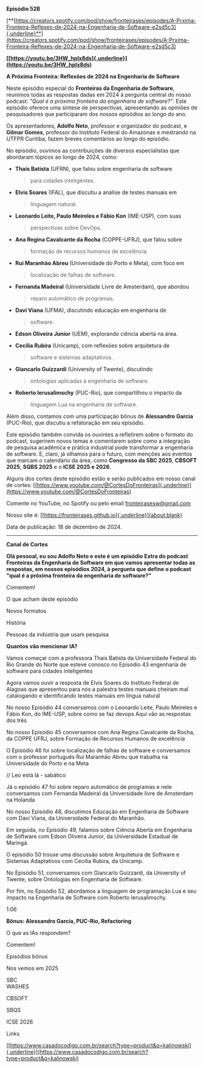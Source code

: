 **Episódio 52B**

[**[https://creators.spotify.com/pod/show/fronteirases/episodes/A-Prxima-Fronteira-Reflexes-de-2024-na-Engenharia-de-Software-e2sd5c3]{.underline}**](https://creators.spotify.com/pod/show/fronteirases/episodes/A-Prxima-Fronteira-Reflexes-de-2024-na-Engenharia-de-Software-e2sd5c3)

**[[https://youtu.be/3HW_hplx8ds]{.underline}](https://youtu.be/3HW_hplx8ds)**

**A Próxima Fronteira: Reflexões de 2024 na Engenharia de Software**

Neste episódio especial do **Fronteiras da Engenharia de Software**,
reunimos todas as respostas dadas em 2024 à pergunta central do nosso
podcast: *\"Qual é a próxima fronteira da engenharia de software?\"*.
Este episódio oferece uma síntese de perspectivas, apresentando as
opiniões de pesquisadores que participaram dos nossos episódios ao longo
do ano.

Os apresentadores, **Adolfo Neto**, professor e organizador do podcast,
e **Gilmar Gomes**, professor do Instituto Federal do Amazonas e
mestrando na UTFPR Curitiba, fazem breves comentários ao longo do
episódio.

No episódio, ouvimos as contribuições de diversos especialistas que
abordaram tópicos ao longo de 2024, como:

-   **Thaís Batista** (UFRN), que falou sobre engenharia de software
    > para cidades inteligentes.

-   **Elvis Soares** (IFAL), que discutiu a análise de testes manuais em
    > linguagem natural.

-   **Leonardo Leite, Paulo Meireles e Fábio Kon** (IME-USP), com suas
    > perspectivas sobre DevOps.

-   **Ana Regina Cavalcante da Rocha** (COPPE-UFRJ), que falou sobre
    > formação de recursos humanos de excelência.

-   **Rui Maranhão Abreu** (Universidade do Porto e Meta), com foco em
    > localização de falhas de software.

-   **Fernanda Madeiral** (Universidade Livre de Amsterdam), que abordou
    > reparo automático de programas.

-   **Davi Viana** (UFMA), discutindo educação em engenharia de
    > software.

-   **Edson Oliveira Junior** (UEM), explorando ciência aberta na área.

-   **Cecília Rubira** (Unicamp), com reflexões sobre arquitetura de
    > software e sistemas adaptativos.

-   **Giancarlo Guizzardi** (University of Twente), discutindo
    > ontologias aplicadas à engenharia de software.

-   **Roberto Ierusalimschy** (PUC-Rio), que compartilhou o impacto da
    > linguagem Lua na engenharia de software.

Além disso, contamos com uma participação bônus de **Alessandro Garcia**
(PUC-Rio), que discutiu a refatoração em seu episódio.

Este episódio também convida os ouvintes a refletirem sobre o formato do
podcast, sugerirem novos temas e comentarem sobre como a integração de
pesquisa acadêmica e prática industrial pode transformar a engenharia de
software. E, claro, já olhamos para o futuro, com menções aos eventos
que marcam o calendário da área, como **Congresso da SBC 2025**,
**CBSOFT 2025**, **SQBS 2025** e o **ICSE 2025 e 2026**.

Alguns dos cortes deste episódio estão e serão publicados em nosso canal
de cortes:
[[https://www.youtube.com/@CortesDoFronteiras]{.underline}](https://www.youtube.com/@CortesDoFronteiras)

Comente no YouTube, no Spotify ou pelo email ⁠fronteirasesw@gmail.com⁠

Nosso site é:
⁠⁠⁠⁠⁠[[https://fronteirases.github.io⁠]{.underline}](about:blank) ⁠

Data de publicação: 18 de dezembro de 2024.

---

**Canal de Cortes**

**Olá pessoal, eu sou Adolfo Neto e este é um episódio Extra do podcast
Fronteiras da Engenharia de Software em que vamos apresentar todas as
respostas, em nossos episódios 2024, à pergunta que define o podcast
"qual é a próxima fronteira da engenharia de software?"**

Comentem!

O que acham deste episódio

Novos formatos

História

Pessoas da indústria que usam pesquisa

**Quantos vão mencionar IA?**

Vamos começar com a professora Thaís Batista da Universidade Federal do
Rio Grande do Norte que esteve conosco no Episódio 43 engenharia de
software para cidades inteligentes

Agora vamos ouvir a resposta de Elvis Soares do Instituto Federal de
Alagoas que apresentou para nós a palestra testes manuais cheiram mal
catalogando e identificando testes manuais em língua natural

No nosso Episódio 44 conversamos com o Leonardo Leite, Paulo Meireles e
Fábio Kon, do IME-USP, sobre como se faz devops Aqui vão as respostas
dos três

No nosso Episódio 45 conversamos com Ana Regina Cavalcante da Rocha, da
COPPE UFRJ, sobre Formação de Recursos Humanos de excelência

O Episódio 46 foi sobre localização de falhas de software e conversamos
com o professor português Rui Maranhão Abreu que trabalha na
Universidade do Porto e na Meta

// Leo está lá - sabático

Já o episódio 47 foi sobre reparo automático de programas e nele
conversamos com Fernanda Madeiral da Universidade livre de Amsterdam na
Holanda

No nosso Episódio 48, discutimos Educação em Engenharia de Software com
Davi Viana, da Universidade Federal do Maranhão.

Em seguida, no Episódio 49, falamos sobre Ciência Aberta em Engenharia
de Software com Edson Oliveira Junior, da Universidade Estadual de
Maringá.

O episódio 50 trouxe uma discussão sobre Arquitetura de Software e
Sistemas Adaptativos com Cecília Rubira, da Unicamp.

No Episódio 51, conversamos com Giancarlo Guizzardi, da University of
Twente, sobre Ontologias em Engenharia de Software.

Por fim, no Episódio 52, abordamos a linguagem de programação Lua e seu
impacto na Engenharia de Software com Roberto Ierusalimschy.

1:06

**Bônus: Alessandro Garcia, PUC-Rio, Refactoring**

O que as IAs respondem?

Comentem!

Episódios bônus

Nos vemos em 2025

SBC\
WASHES

CBSOFT

SBQS

ICSE 2026

Links

[[https://www.casadocodigo.com.br/search?type=product&q=kalinowski]{.underline}](https://www.casadocodigo.com.br/search?type=product&q=kalinowski)
